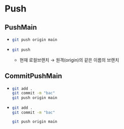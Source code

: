 # Push
## PushMain
- ```bash
  git push origin main
  ```
- ```bash
  git push
  ```
  - 현재 로컬브랜치 → 원격(origin)의 같은 이름의 브랜치


## CommitPushMain
- ```bash
  git add .
  git commit -m "bac"
  git push origin main
  ```
- ```bash
  git add .
  git commit -m "bac"
  ```
  ```bash
  git push origin main
  ```




